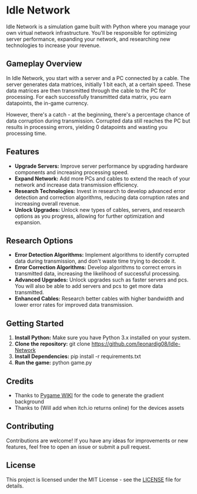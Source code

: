 # Idle Network

Idle Network is a simulation game built with Python where you manage your own virtual network infrastructure. You'll be responsible for optimizing server performance, expanding your network, and researching new technologies to increase your revenue.

## Gameplay Overview

In Idle Network, you start with a server and a PC connected by a cable. The server generates data matrices, initially 1 bit each, at a certain speed. These data matrices are then transmitted through the cable to the PC for processing. For each successfully transmitted data matrix, you earn datapoints, the in-game currency.

However, there's a catch - at the beginning, there's a percentage chance of data corruption during transmission. Corrupted data still reaches the PC but results in processing errors, yielding 0 datapoints and wasting you processing time.

## Features

- **Upgrade Servers:** Improve server performance by upgrading hardware components and increasing processing speed.
- **Expand Network:** Add more PCs and cables to extend the reach of your network and increase data transmission efficiency.
- **Research Technologies:** Invest in research to develop advanced error detection and correction algorithms, reducing data corruption rates and increasing overall revenue.
- **Unlock Upgrades:** Unlock new types of cables, servers, and research options as you progress, allowing for further optimization and expansion.

## Research Options

- **Error Detection Algorithms:** Implement algorithms to identify corrupted data during transmission, and don't waste time trying to decode it.
- **Error Correction Algorithms:** Develop algorithms to correct errors in transmitted data, increasing the likelihood of successful processing.
- **Advanced Upgrades:** Unlock upgrades such as faster servers and pcs. You will also be able to add servers and pcs to get more data transmitted.
- **Enhanced Cables:** Research better cables with higher bandwidth and lower error rates for improved data transmission.

## Getting Started

1. **Install Python:** Make sure you have Python 3.x installed on your system.
2. **Clone the repository:** git clone https://github.com/leonardig08/Idle-Network
3. **Install Dependencies:** pip install -r requirements.txt
4. **Run the game:** python game.py

## Credits

- Thanks to [Pygame WIKI](http://www.pygame.org/wiki/GradientCode) for the code to generate the gradient background
- Thanks to (Will add when itch.io returns online) for the devices assets

## Contributing

Contributions are welcome! If you have any ideas for improvements or new features, feel free to open an issue or submit a pull request.

## License

This project is licensed under the MIT License - see the [LICENSE](LICENSE) file for details.

